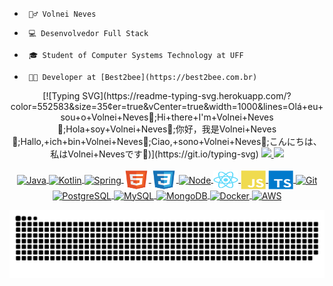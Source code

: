 -      🧍‍♂️ Volnei Neves
-      💻 Desenvolvedor Full Stack
-      🎓 Student of Computer Systems Technology at UFF
-      👨‍💻 Developer at [Best2bee](https://best2bee.com.br)
      
<div>
 <div align="center">
   [![Typing SVG](https://readme-typing-svg.herokuapp.com/?color=552583&size=35&center=true&vCenter=true&width=1000&lines=Olá+eu+sou+o+Volnei+Neves👋;Hi+there+I'm+Volnei+Neves👋;Hola+soy+Volnei+Neves👋;你好，我是Volnei+Neves👋;Hallo,+ich+bin+Volnei+Neves👋;Ciao,+sono+Volnei+Neves👋;こんにちは、私はVolnei+Nevesです👋)](https://git.io/typing-svg)

  <a href="https://github.com/volneineves">
  <img height="170em" src="https://github-readme-stats.vercel.app/api?username=volneineves&show_icons=true&theme=tokyonight&include_all_commits=true&count_private=true"/>
  <img height="170em" src="https://github-readme-stats.vercel.app/api/top-langs/?username=volneineves&layout=compact&langs_count=7&theme=tokyonight"/>
 </div>
 
 <div style="display: inline_block" align="center"><br>
    <img align="center" alt="Java" height="30" width="40" src="https://cdn.jsdelivr.net/gh/devicons/devicon/icons/java/java-original.svg" />
    <img align="center" alt="Kotlin" height="30" width="40" src="https://cdn.jsdelivr.net/gh/devicons/devicon/icons/kotlin/kotlin-original.svg" />
    <img align="center" alt="Spring" height="30" width="40" src="https://cdn.jsdelivr.net/gh/devicons/devicon/icons/spring/spring-original.svg" />
    <img align="center" alt="HTML" height="30" width="40" src="https://raw.githubusercontent.com/devicons/devicon/master/icons/html5/html5-original.svg">
    <img align="center" alt="CSS" height="30" width="40" src="https://raw.githubusercontent.com/devicons/devicon/master/icons/css3/css3-original.svg">
    <img align="center" alt="Node" height="30" width="40" src="https://cdn.jsdelivr.net/npm/simple-icons@3.13.0/icons/node-dot-js.svg">
    <img align="center" alt="React" height="30" width="40" src="https://raw.githubusercontent.com/devicons/devicon/master/icons/react/react-original.svg">
    <img align="center" alt="JavaScript" height="30" width="40" src="https://raw.githubusercontent.com/devicons/devicon/master/icons/javascript/javascript-plain.svg">
    <img align="center" alt="TypeScript" height="30" width="40" src="https://raw.githubusercontent.com/devicons/devicon/master/icons/typescript/typescript-plain.svg"> 
    <img align="center" alt="Git" height="30" width="40" src="https://cdn.jsdelivr.net/gh/devicons/devicon/icons/git/git-original.svg" />  
    <img align="center" alt="PostgreSQL" height="30" width="40" src="https://cdn.jsdelivr.net/gh/devicons/devicon/icons/postgresql/postgresql-original.svg" />
    <img align="center" alt="MySQL" height="30" width="40" src="https://cdn.jsdelivr.net/gh/devicons/devicon/icons/mysql/mysql-original.svg" />
    <img align="center" alt="MongoDB" height="30" width="40" src="https://cdn.jsdelivr.net/gh/devicons/devicon/icons/mongodb/mongodb-original.svg" />
    <img align="center" alt="Docker" height="30" width="40" src="https://cdn.jsdelivr.net/gh/devicons/devicon/icons/docker/docker-original.svg" />
    <img align="center" alt="AWS" height="30" width="40" src="https://cdn.jsdelivr.net/npm/simple-icons@3.13.0/icons/amazonaws.svg" />
  </div>

 ![Snake animation ](https://github.com/volneineves/volneineves/blob/output/dark.svg)
</div>
